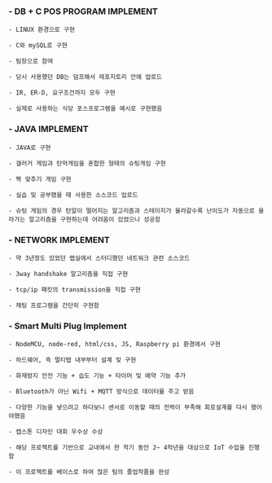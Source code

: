  ### - DB + C POS PROGRAM IMPLEMENT
 
    - LINUX 환경으로 구현
    
    - C와 mySQL로 구현
    
    - 팀장으로 참여
    
    - 당시 사용했던 DB는 덤프해서 레포지토리 안에 업로드
    
    - IR, ER-D, 요구조건까지 모두 구현
    
    - 실제로 사용하는 식당 포스프로그램을 예시로 구현했음
    
    
    
    
    
 ### - JAVA IMPLEMENT
 
    - JAVA로 구현
    
    - 갤러거 게임과 탄막게임을 혼합한 형태의 슈팅게임 구현
    
    - 짝 맞추기 게임 구현
    
    - 실습 및 공부했을 때 사용한 소스코드 업로드
    
    - 슈팅 게임의 경우 탄알이 떨어지는 알고리즘과 스테이지가 올라갈수록 난이도가 자동으로 올라가는 알고리즘을 구현하는데 어려움이 있었으나 성공함
    
    
    
    
        
    
    
    
    
 ### - NETWORK IMPLEMENT
 
    - 약 3년정도 있었던 랩실에서 스터디했던 네트워크 관련 소스코드
    
    - 3way handshake 알고리즘을 직접 구현
    
    - tcp/ip 패킷의 transmission을 직접 구현
    
    - 채팅 프로그램을 간단히 구현함
       
    
    
    
    
 ### - Smart Multi Plug Implement
 
    - NodeMCU, node-red, html/css, JS, Raspberry pi 환경에서 구현
    
    - 하드웨어, 즉 멀티탭 내부부터 설계 및 구현
    
    - 화재방지 안전 기능 + 습도 기능 + 타이머 및 예약 기능 추가
    
    - Bluetooth가 아닌 Wifi + MQTT 방식으로 데이터를 주고 받음
    
    - 다양한 기능을 넣으려고 하다보니 센서로 이동할 때의 전력이 부족해 회로설계를 다시 했어야했음
    
    - 캡스톤 디자인 대회 우수상 수상
    
    - 해당 프로젝트를 기반으로 교내에서 한 학기 동안 2~ 4학년을 대상으로 IoT 수업을 진행함
    
    - 이 프로젝트를 베이스로 하여 많은 팀의 졸업작품을 완성
   
   

